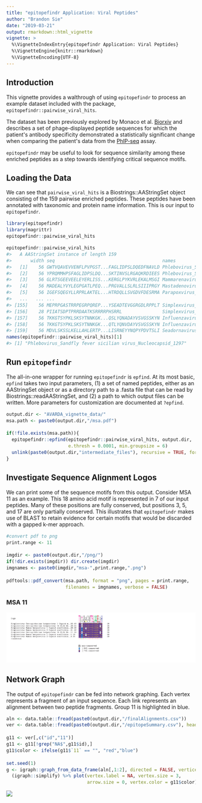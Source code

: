 ```yaml
---
title: "epitopefindr Application: Viral Peptides"
author: "Brandon Sie"
date: "2019-03-21"
output: rmarkdown::html_vignette
vignette: >
  %\VignetteIndexEntry{epitopefindr Application: Viral Peptides}
  %\VignetteEngine{knitr::rmarkdown}
  %\VignetteEncoding{UTF-8}
---
```




## Introduction

This vignette provides a walthrough of using `epitopefindr` to process an 
example dataset included with the package, `epitopefindr::pairwise_viral_hits`.  

The dataset has been previously explored by Monaco et al. [Biorxiv](https://www.biorxiv.org/content/biorxiv/early/2018/05/30/333625.full-text.pdf) and describes a set of phage-displayed peptide sequences for which the patient's antibody specificity demonstrated a statistically significant change when comparing the patient's data from the [PhIP-seq](https://www.nature.com/articles/s41596-018-0025-6) assay. 

`epitopefindr` may be useful to look for sequence similarity among these enriched peptides as a step towards identifying critical sequence motifs.

## Loading the Data

We can see that `pairwise_viral_hits` is a Biostrings::AAStringSet object consisting of the 159 pairwise enriched peptides. These peptides have been annotated with taxonomic and protein name information. This is our input to `epitopefindr`.


```r
library(epitopefindr)
library(magrittr)
epitopefindr::pairwise_viral_hits
```



```r
epitopefindr::pairwise_viral_hits
#>   A AAStringSet instance of length 159
#>       width seq                                        names               
#>   [1]    56 GWTVQAVEVVENFLPVPGST...FAGLIDPSLDQEDFNAVLD Phlebovirus_Sandf...
#>   [2]    56 YPRQMMHPSFAGLIDPSLDQ...SKTINVSLRGAQKRDIEES Phlebovirus_Sandf...
#>   [3]    56 GLRTSGEEVEELEYERLISS...KERGLPYKVRLEKALMSGI Mammarenavirus_Pi...
#>   [4]    56 MADEALYVYLEGPGATLPEQ...PRGVALLSLRLSIIIPRGY Mastadenovirus_Hu...
#>   [5]    56 IGEFSQEGYLLRPRLAKTEL...HTRDQLLSVGDVFDESRMA Parapoxvirus_Pseu...
#>   ...   ... ...
#> [155]    56 MEPRPGASTRRPEGRPQREP...YSEADTEVGGRGDLRPPLT Simplexvirus_Huma...
#> [156]    28 PIIATSDPTPRRDAATKSRRRRPHSRRL               Simplexvirus_Huma...
#> [157]    56 TKKGTSYPKLSKSYTNNKGK...QSLYQNADAYVSVGSSKYN Influenzavirus A_...
#> [158]    56 TKKGTSYPKLSKSYTNNKGK...QTLYQNVDAYVSVGSSKYN Influenzavirus A_...
#> [159]    56 MDVLSKSSLKELLAHLERTP...LISRNEYYNQPYPDVTSLI Seadornavirus_Ban...
names(epitopefindr::pairwise_viral_hits)[1]
#> [1] "Phlebovirus_Sandfly fever sicilian virus_Nucleocapsid_1297"
```


## Run `epitopefindr`

The all-in-one wrapper for running `epitopefindr` is `epfind`. At its most basic,
`epfind` takes two input parameters, (1) a set of named peptides, either as an AAStringSet object or as a directory path to a .fasta file that can be read by Biostrings::readAAStringSet, and (2) a path to which output files can be written.
More parameters for customization are documented at `?epfind`.

```r
output.dir <- "AVARDA_vignette_data/"
msa.path <- paste0(output.dir,"/msa.pdf")

if(!file.exists(msa.path)){
  epitopefindr::epfind(epitopefindr::pairwise_viral_hits, output.dir,
                       e.thresh = 0.0001, min.groupsize = 6)
  unlink(paste0(output.dir,"intermediate_files"), recursive = TRUE, force = TRUE)
}

```


## Investigate Sequence Alignment Logos

We can print some of the sequence motifs from this output. Consider MSA 11 as an example. This 18 amino acid motif is represented in 7 of our input peptides. Many of these positions are fully conserved, but positions 3, 5, and 17 are only partially conserved. This illustrates that `epitopefindr` makes use of BLAST to  retain evidence for certain motifs that would be discarded with a gapped k-mer approach. 


```r
#convert pdf to png
print.range <- 11

imgdir <- paste0(output.dir,"/png/")
if(!dir.exists(imgdir)) dir.create(imgdir)
imgnames <- paste0(imgdir,"msa-",print.range,".png")

pdftools::pdf_convert(msa.path, format = "png", pages = print.range,
                      filenames = imgnames, verbose = FALSE)
```


  
### MSA 11   
![](AVARDA_vignette_data//png/msa-11.png)  
  


## Network Graph

The output of `epitopefindr` can be fed into network graphing. Each vertex represents
a fragment of an input sequence. Each link represents an alignment between two peptide fragments. Group 11 is highlighted in blue.

```r
aln <- data.table::fread(paste0(output.dir,"/finalAlignments.csv"))
ver <- data.table::fread(paste0(output.dir,"/epitopeSummary.csv"), header = TRUE)

g11 <- ver[,c("id","11")]
g11 <- g11[!grep("NA$",g11$id),]
g11$color <- ifelse(g11$`11` == "", "red","blue")

set.seed(1)
g <- igraph::graph_from_data_frame(aln[,1:2], directed = FALSE, vertices = g11) %>%
  (igraph::simplify) %>% plot(vertex.label = NA, vertex.size = 3, 
                              arrow.size = 0, vertex.color = g11$color)
```

![](epitopefindr_avarda_vignette_files/figure-html/igraph-1.png)<!-- -->

